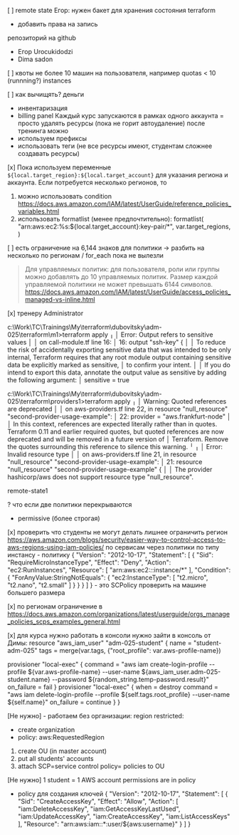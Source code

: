 


[ ] remote state
Егор: нужен бакет для хранения состояния terraform
+ добавить права на запись

репозиторий на github
- Егор Urocukidodzi
- Dima sadon

[ ] квоты не более 10 машин на пользователя, например
quotas < 10 (runnning?) instances


[ ] как вычищять?
деньги
- инвентаризация
- billing panel
Каждый курс запускаются в рамках одного аккаунта = просто удалять ресурсы
(пока не горит автоудаление)
после тренинга можно
- используем префиксы
- использовать теги (не все ресурсы имеют, студентам сложнее создавать ресурсы)


[x] Пока используем переменные `${local.target_region}:${local.target_account}` для указания региона и аккаунта.
Если потребуется несколько регионов, то
1) можно использовать condition
  https://docs.aws.amazon.com/IAM/latest/UserGuide/reference_policies_variables.html
2) использовать formatlist (менее предпочтительно):
formatlist(
      "arn:aws:ec2:%s:${local.target_account}:key-pair/*",
      var.target_regions,
    )

[ ] есть ограничение на 6,144 знаков для политики -> разбить на несколько по регионам / for_each
пока не вылезли
> Для управляемых политик: для пользователя, роли или группы можно добавлять до 10 управляемых политик. Размер каждой управляемой политики не может превышать 6144 символов.
https://docs.aws.amazon.com/IAM/latest/UserGuide/access_policies_managed-vs-inline.html

[x] тренеру Administrator


c:\Work\TC\Trainings\My\terraform\dubovitsky\adm-025\terraform\m1>terraform apply
╷
│ Error: Output refers to sensitive values
│
│   on call-module.tf line 16:
│   16: output "ssh-key" {
│
│ To reduce the risk of accidentally exporting sensitive data that was intended to be only internal, Terraform requires that any root module output containing sensitive data be explicitly marked as sensitive,
│ to confirm your intent.
│
│ If you do intend to export this data, annotate the output value as sensitive by adding the following argument:
│     sensitive = true



c:\Work\TC\Trainings\My\terraform\dubovitsky\adm-025\terraform\providers1>terraform apply
╷
│ Warning: Quoted references are deprecated
│
│   on aws-providers.tf line 22, in resource "null_resource" "second-provider-usage-example":
│   22:   provider = "aws.frankfurt-node"
│
│ In this context, references are expected literally rather than in quotes. Terraform 0.11 and earlier required quotes, but quoted references are now deprecated and will be removed in a future version of
│ Terraform. Remove the quotes surrounding this reference to silence this warning.
╵
╷
│ Error: Invalid resource type
│
│   on aws-providers.tf line 21, in resource "null_resource" "second-provider-usage-example":
│   21: resource "null_resource" "second-provider-usage-example" {
│
│ The provider hashicorp/aws does not support resource type "null_resource".


remote-state1



? что если две политики перекрываются
- permissive (более строгая)


[x] проверить что студенты не могут делать лишнее
ограничить регион https://aws.amazon.com/blogs/security/easier-way-to-control-access-to-aws-regions-using-iam-policies/
по сервисам через политики
по типу инстансу - политику
{
  "Version": "2012-10-17",
  "Statement": [
    {
      "Sid": "RequireMicroInstanceType",
      "Effect": "Deny",
      "Action": "ec2:RunInstances",
      "Resource": [
        "arn:aws:ec2:*:*:instance/*"
      ],
      "Condition": {
        "ForAnyValue:StringNotEquals": {
          "ec2:InstanceType": [
            "t2.micro",
            "t2.nano",
            "t2.small"
          ]
        }
      }
    }
  ]
} - это SCPolicy
проверить на машине большего размера

[x] по регионам ограничение в
https://docs.aws.amazon.com/organizations/latest/userguide/orgs_manage_policies_scps_examples_general.html

[x] для курса нужно работать в консоли
нужно зайти в консоль
от Димы:
resource "aws_iam_user" "adm-025-student" {
  name = "student-adm-025"
  tags = merge(var.tags, {"root_profile": var.aws-profile-name})

  provisioner "local-exec" {
    command = "aws iam create-login-profile --profile ${var.aws-profile-name} --user-name ${aws_iam_user.adm-025-student.name} --password ${random_string.temp-password.result}"
    on_failure = fail
  }
  provisioner "local-exec" {
    when = destroy
    command = "aws iam delete-login-profile --profile ${self.tags.root_profile} --user-name ${self.name}"
    on_failure = continue
  }
}


[Не нужно] - работаем без организации:
  region restricted:
  - create organization
  - policy:
  aws:RequestedRegion

  1) create OU (in master account)
  2) put all students' accounts
  3) attach SCP=service control policy= policies to OU

[Не нужно]
1 student = 1 AWS account
permissions are in policy
- policy для создания ключей
{
    "Version": "2012-10-17",
    "Statement": [
        {
            "Sid": "CreateAccessKey",
            "Effect": "Allow",
            "Action": [
                "iam:DeleteAccessKey",
                "iam:GetAccessKeyLastUsed",
                "iam:UpdateAccessKey",
                "iam:CreateAccessKey",
                "iam:ListAccessKeys"
            ],
            "Resource": "arn:aws:iam::*:user/${aws:username}"
        }
    ]
}

